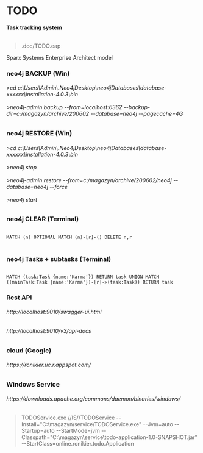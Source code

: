 <h1>TODO</h1>
<b>Task tracking system</b><br/><br/>
<blockquote>.doc/TODO.eap</blockquote>Sparx Systems Enterprise Architect model

<h3>neo4j BACKUP (Win)</h3>
<h6>
>cd c:\Users\Admin\.Neo4jDesktop\neo4jDatabases\database-<i>xxxxxx</i>\installation-4.0.3\bin<br/><br/>
>neo4j-admin backup --from=localhost:6362 --backup-dir=c:/magazyn/archive/200602 --database=neo4j --pagecache=4G
</h6>

<h3>neo4j RESTORE (Win)</h3>
<h6>
>cd c:\Users\Admin\.Neo4jDesktop\neo4jDatabases\database-<i>xxxxxx</i>\installation-4.0.3\bin<br/><br/>
>neo4j stop<br/><br/>
>neo4j-admin restore --from=c:/magazyn/archive/200602/neo4j --database=neo4j --force<br/><br/>
>neo4j start
</h6>

<h3>neo4j CLEAR (Terminal)</h3>
<code>
MATCH (n) OPTIONAL MATCH (n)-[r]-() DELETE n,r
</code><br>

<h3>neo4j Tasks + subtasks (Terminal)</h3>
<code>
MATCH (task:Task {name:'Karma'}) RETURN task UNION MATCH ((mainTask:Task {name:'Karma'})-[r]->(task:Task)) RETURN task
</code>

<h3>Rest API</h3>
<h6>
http://localhost:9010/swagger-ui.html
</h6>
<h6>
http://localhost:9010/v3/api-docs
</h6>

<h3>cloud (Google)</h3>
<h6>
https://ronikier.uc.r.appspot.com/
</h6>

<h3>Windows Service</h3>
<h6>
https://downloads.apache.org/commons/daemon/binaries/windows/
</h6>
<blockquote>TODOService.exe //IS//TODOService --Install="C:\magazyn\service\TODOService.exe" --Jvm=auto --Startup=auto --StartMode=jvm --Classpath="C:\magazyn\service\todo-application-1.0-SNAPSHOT.jar" --StartClass=online.ronikier.todo.Application</blockquote>


